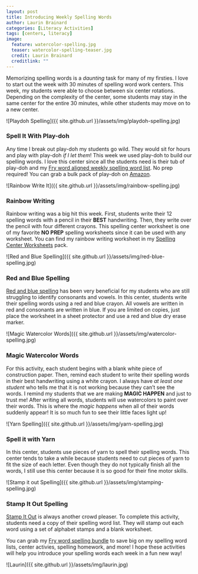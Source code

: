 ```yaml
---
layout: post
title: Introducing Weekly Spelling Words
author: Laurin Brainard
categories: [Literacy Activities]
tags: [centers, literacy]
image:
  feature: watercolor-spelling.jpg
  teaser: watercolor-spelling-teaser.jpg
  credit: Laurin Brainard
  creditlink: ""
---
```

Memorizing spelling words is a _daunting_ task for many of my firsties. I love to start out the week with 30 minutes of spelling word work centers. This week, my students were able to choose between six center rotations. Depending on the complexity of the center, some students may stay in the same center for the entire 30 minutes, while other students may move on to a new center.

![Playdoh Spelling]({{ site.github.url }}/assets/img/playdoh-spelling.jpg)

### Spell It With Play-doh

Any time I break out play-doh my students go wild. They would sit for hours and play with play-doh _if I let them_! This week we used play-doh to build our spelling words. I love this center since all the students need is their tub of play-doh and my [Fry word aligned weekly spelling word list](http://bit.ly/2fRWZ3I). No prep required! You can grab a bulk pack of play-doh on [Amazon](https://www.amazon.com/Play-Doh-36-Can-Mega-Pack/dp/B00JM5GZGW/ref=sr_1_2_sspa?s=toys-and-games&ie=UTF8&qid=1505497323&sr=1-2-spons&keywords=play-doh&psc=1).

![Rainbow Write It]({{ site.github.url }}/assets/img/rainbow-spelling.jpg)

### Rainbow Writing
Rainbow writing was a big hit this week. First, students write their 12 spelling words with a pencil in their **BEST** handwriting. Then, they write over the pencil with four different crayons. This spelling center worksheet is one of my favorite **NO PREP** spelling worksheets since it can be used with any worksheet. You can find my rainbow writing worksheet in my [Spelling Center Worksheets](http://bit.ly/2fS5E5U) pack.

![Red and Blue Spelling]({{ site.github.url }}/assets/img/red-blue-spelling.jpg)

### Red and Blue Spelling

[Red and blue spelling](http://bit.ly/2fS5E5U) has been very beneficial for my students who are still struggling to identify consonants and vowels. In this center, students write their spelling words using a red and blue crayon. All vowels are written in red and consonants are written in blue. If you are limited on copies, just place the worksheet in a sheet protector and use a red and blue dry erase marker.

![Magic Watercolor Words]({{ site.github.url }}/assets/img/watercolor-spelling.jpg)

### Magic Watercolor Words

For this activity, each student begins with a blank white piece of construction paper. Then, remind each student to write their spelling words in their best handwriting using a white crayon. I always have _at least one student_ who tells me that it is not working because they can’t see the words. I remind my students that we are making **MAGIC HAPPEN** and just to trust me! After writing all words, students will use watercolors to paint over their words. This is where the _magic happens_ when all of their words suddenly appear! It is so much fun to see their little faces light up!

![Yarn Spelling]({{ site.github.url }}/assets/img/yarn-spelling.jpg)

### Spell it with Yarn

In this center, students use pieces of yarn to spell their spelling words. This center tends to take a while because students need to cut pieces of yarn to fit the size of each letter. Even though they do not typically finish all the words, I still use this center because it is so good for their fine motor skills. 

![Stamp it out Spelling]({{ site.github.url }}/assets/img/stamping-spelling.jpg)

### Stamp It Out Spelling

[Stamp It Out](http://bit.ly/2fS5E5U) is always another crowd pleaser. To complete this activity, students need a copy of their spelling word list. They will stamp out each word using a set of alphabet stamps and a blank worksheet. 

You can grab my [Fry word spelling bundle](http://bit.ly/2k1Ulgd) to save big on my spelling word lists, center activies, spelling homework, and more! I hope these activities will help you introduce your spelling words each week in a fun new way! 

![Laurin]({{ site.github.url }}/assets/img/laurin.jpg)